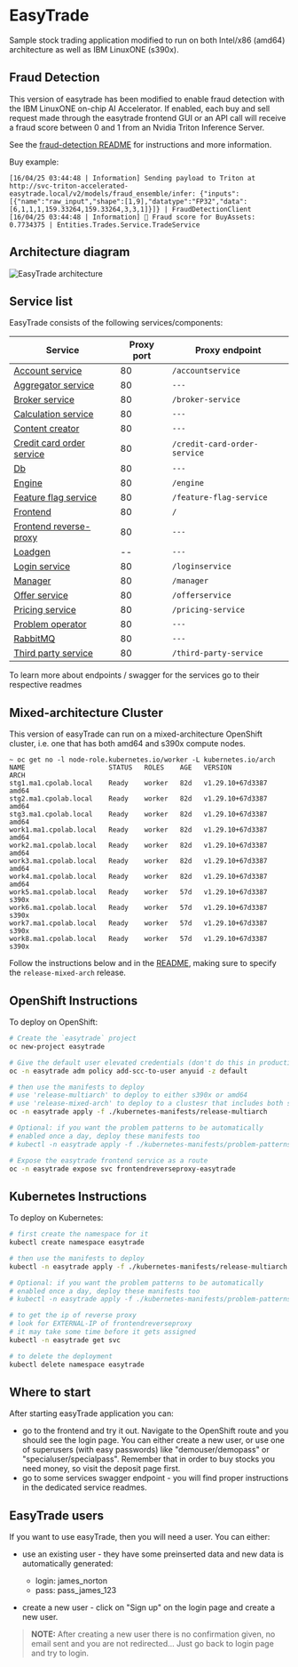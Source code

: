 # EasyTrade

Sample stock trading application modified to run on both Intel/x86 (amd64) architecture as well as IBM LinuxONE (s390x).

## Fraud Detection
This version of easytrade has been modified to enable fraud detection with the IBM LinuxONE on-chip AI Accelerator. If enabled, each buy and sell request made through the easytrade frontend GUI or an API call will receive a fraud score between 0 and 1 from an Nvidia Triton Inference Server.

See the [fraud-detection README](/fraud-detection/) for instructions and more information.

Buy example: 

```
[16/04/25 03:44:48 | Information] Sending payload to Triton at http://svc-triton-accelerated-easytrade.local/v2/models/fraud_ensemble/infer: {"inputs":[{"name":"raw_input","shape":[1,9],"datatype":"FP32","data":[6,1,1,1,159.33264,159.33264,3,3,1]}]} | FraudDetectionClient
[16/04/25 03:44:48 | Information] 🧠 Fraud score for BuyAssets: 0.7734375 | Entities.Trades.Service.TradeService
```

## Architecture diagram

![EasyTrade architecture](./img/architecture.jpg)

<!-- ## Database diagram

![EasyTrade database](./img/database.jpg) -->

## Service list

EasyTrade consists of the following services/components:

| Service                                                              | Proxy port | Proxy endpoint               |
| -------------------------------------------------------------------- | ---------- | ---------------------------- |
| [Account service](src/accountservice/README.md)                      | 80         | `/accountservice`            |
| [Aggregator service](src/aggregator-service/README.md)               | 80         | `---`                        |
| [Broker service](src/broker-service/README.md)                       | 80         | `/broker-service`            |
| [Calculation service](src/calculationservice/README.md)              | 80         | `---`                        |
| [Content creator](src/contentcreator/README.md)                      | 80         | `---`                        |
| [Credit card order service](src/credit-card-order-service/README.md) | 80         | `/credit-card-order-service` |
| [Db](src/db/README.md)                                               | 80         | `---`                        |
| [Engine](src/engine/README.md)                                       | 80         | `/engine`                    |
| [Feature flag service](src/feature-flag-service/README.md)           | 80         | `/feature-flag-service`      |
| [Frontend](src/frontend/README.md)                                   | 80         | `/`                          |
| [Frontend reverse-proxy](src/frontendreverseproxy/README.md)         | 80         | `---`                        |
| [Loadgen](src/loadgen/README.md)                                     | --         | `---`                        |
| [Login service](src/loginservice/README.md)                          | 80         | `/loginservice`              |
| [Manager](src/manager/easyTradeManager/README.md)                    | 80         | `/manager`                   |
| [Offer service](src/offerservice/README.md)                          | 80         | `/offerservice`              |
| [Pricing service](src/pricing-service/README.md)                     | 80         | `/pricing-service`           |
| [Problem operator](src/problem-operator/README.md)                   | 80         | `---`                        |
| [RabbitMQ](src/rabbitmq/README.md)                                   | 80         | `---`                        |
| [Third party service](src/third-party-service/README.md)             | 80         | `/third-party-service`       |

To learn more about endpoints / swagger for the services go to their respective readmes

## Mixed-architecture Cluster
This version of easyTrade can run on a mixed-architecture OpenShift cluster, i.e. one that has both amd64 and s390x compute nodes.

```
~ oc get no -l node-role.kubernetes.io/worker -L kubernetes.io/arch
NAME                     STATUS   ROLES    AGE   VERSION            ARCH
stg1.ma1.cpolab.local    Ready    worker   82d   v1.29.10+67d3387   amd64
stg2.ma1.cpolab.local    Ready    worker   82d   v1.29.10+67d3387   amd64
stg3.ma1.cpolab.local    Ready    worker   82d   v1.29.10+67d3387   amd64
work1.ma1.cpolab.local   Ready    worker   82d   v1.29.10+67d3387   amd64
work2.ma1.cpolab.local   Ready    worker   82d   v1.29.10+67d3387   amd64
work3.ma1.cpolab.local   Ready    worker   82d   v1.29.10+67d3387   amd64
work4.ma1.cpolab.local   Ready    worker   82d   v1.29.10+67d3387   amd64
work5.ma1.cpolab.local   Ready    worker   57d   v1.29.10+67d3387   s390x
work6.ma1.cpolab.local   Ready    worker   57d   v1.29.10+67d3387   s390x
work7.ma1.cpolab.local   Ready    worker   57d   v1.29.10+67d3387   s390x
work8.ma1.cpolab.local   Ready    worker   57d   v1.29.10+67d3387   s390x
```

Follow the instructions below and in the [README](kubernetes-manifests/release-mixed-arch/), making sure to specify the `release-mixed-arch` release.

## OpenShift Instructions

To deploy on OpenShift:

```bash
# Create the `easytrade` project
oc new-project easytrade

# Give the default user elevated credentials (don't do this in production 😊)
oc -n easytrade adm policy add-scc-to-user anyuid -z default

# then use the manifests to deploy
# use 'release-multiarch' to deploy to either s390x or amd64
# use 'release-mixed-arch' to deploy to a clustesr that includes both s390x and amd64
oc -n easytrade apply -f ./kubernetes-manifests/release-multiarch

# Optional: if you want the problem patterns to be automatically
# enabled once a day, deploy these manifests too
# kubectl -n easytrade apply -f ./kubernetes-manifests/problem-patterns

# Expose the easytrade frontend service as a route 
oc -n easytrade expose svc frontendreverseproxy-easytrade
```

## Kubernetes Instructions

To deploy on Kubernetes: 

```bash
# first create the namespace for it
kubectl create namespace easytrade

# then use the manifests to deploy
kubectl -n easytrade apply -f ./kubernetes-manifests/release-multiarch

# Optional: if you want the problem patterns to be automatically
# enabled once a day, deploy these manifests too
# kubectl -n easytrade apply -f ./kubernetes-manifests/problem-patterns

# to get the ip of reverse proxy
# look for EXTERNAL-IP of frontendreverseproxy
# it may take some time before it gets assigned
kubectl -n easytrade get svc

# to delete the deployment
kubectl delete namespace easytrade
```

## Where to start

After starting easyTrade application you can:

- go to the frontend and try it out. Navigate to the OpenShift route and you should see the login page. You can either create a new user, or use one of superusers (with easy passwords) like "demouser/demopass" or "specialuser/specialpass". Remember that in order to buy stocks you need money, so visit the deposit page first.
- go to some services swagger endpoint - you will find proper instructions in the dedicated service readmes.

## EasyTrade users

If you want to use easyTrade, then you will need a user. You can either:

- use an existing user - they have some preinserted data and new data is automatically generated:

  - login: james_norton
  - pass: pass_james_123

- create a new user - click on "Sign up" on the login page and create a new user.

> **NOTE:** After creating a new user there is no confirmation given, no email sent and you are not redirected... Just go back to login page and try to login.

<!-- ## Problem patterns

Currently there are 4 problem patterns supported in easyTrade:

1. DbNotResponding - after turning it on no new trades can be created as the database will throw an error. This problem pattern is kind of proof on concept that problem patterns work. Running it for around 20 minutes should generate a problem in dynatrace.

2. ErgoAggregatorSlowdown - after turning it on 2 of the aggregators will start receiving slower responses which will make them stop sending requests after some time. A potential run could take:

   - 15 min - then we will notice a small slowdown (for 150 seconds) followed by 40% lower traffic for 15 minutes on some requests
   - 20 min - then we will notice a small slowdown (for 150 seconds) followed by 40% lower traffic for 30 minutes on some requests

3. FactoryCrisis - when enabled, the factory won't produce new cards, which will cause the Third party service not to process credit card orders. This will block the Credit Card Order service.

4. HighCpuUsage - this problem pattern causes a slowdown of broker-service response time and highly increases CPU usage during that time. If the app is deployed on K8s, a CPU resource limit is also applied by the problem operator. This should generate CPU throttling on the pod.

To turn a plugin on/off send a request similar to the following:

```sh
curl -X PUT "http://{IP_ADDRESS}/feature-flag-service/v1/flags/{FEATURE_ID}/" \
-H  "accept: application/json" \
-d '{"enabled": {VALUE}}'
```

You can also manage enabled problem patterns via the easyTrade frontend.

> **NOTE:** More information on the feature flag service's parameters available in [feature flag service's doc](src/feature-flag-service/README.md).

You can also apply [these cronjobs](./kubernetes-manifests/problem-patterns/), which will enable the problem patterns once a day. -->